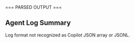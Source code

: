 

=== PARSED OUTPUT ===

## Agent Log Summary

Log format not recognized as Copilot JSON array or JSONL.

